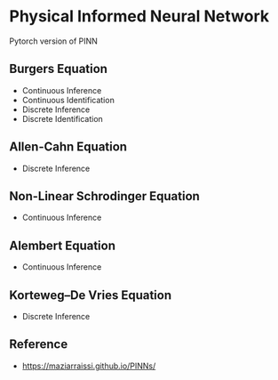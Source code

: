# Physical Informed Neural Network

Pytorch version of PINN

## Burgers Equation

- Continuous Inference
- Continuous Identification
- Discrete Inference
- Discrete Identification

## Allen-Cahn Equation

- Discrete Inference


## Non-Linear Schrodinger Equation

- Continuous Inference

## Alembert Equation

- Continuous Inference

## Korteweg–De Vries Equation

- Discrete Inference

## Reference

- https://maziarraissi.github.io/PINNs/